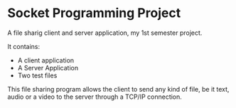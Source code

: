 # Socket Programming Project
A file sharig client and server application, my 1st semester project.

It contains:
 - A client application
 - A Server Application
 - Two test files

This file sharing program allows the client to send any kind of file, be it text, audio or a video to the server through a TCP/IP connection.

